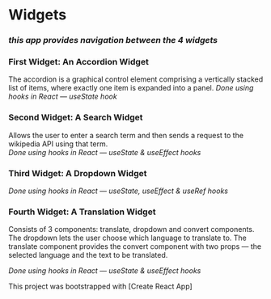 # Widgets

### *this app provides navigation between the 4 widgets*


### **First Widget: An Accordion Widget**
  The accordion is a graphical control element comprising a vertically stacked list of items, where exactly one item is expanded into a panel.
  *Done using hooks in React — useState hook*

### **Second Widget: A Search Widget**
  Allows the user to enter a search term and then sends a request to the wikipedia API using that term.  
  *Done using hooks in React — useState & useEffect hooks*

### **Third Widget: A Dropdown Widget**
  
  *Done using hooks in React — useState, useEffect & useRef hooks*

### **Fourth Widget: A Translation Widget**

Consists of 3 components: translate, dropdown and convert components. The dropdown lets the user choose which language to translate to. The translate component provides the convert component with two props — the selected language and the text to be translated. 
  
  *Done using hooks in React — useState & useEffect hooks*

This project was bootstrapped with [Create React App]



